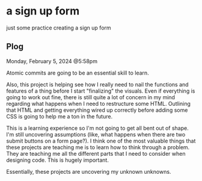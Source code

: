 # a sign up form
just some practice creating a sign up form

## Plog

Monday, February 5, 2024 @5:58pm

Atomic commits are going to be an essential skill to learn.

Also, this project is helping see how I really need to nail the functions and features of a thing before I start "finalizing" the visuals. Even if everything is going to work out fine, there is still quite a lot of concern in my mind regarding what happens when I need to restructure some HTML. Outlining that HTML and getting everything wired up correctly before adding some CSS is going to help me a ton in the future.

This is a learning experience so I'm not going to get all bent out of shape. I'm still uncovering assumptions (like, what happens when there are two submit buttons on a form page?). I think one of the most valuable things that these projects are teaching me is to learn how to think through a problem. They are teaching me all the different parts that I need to consider when designing code. This is hugely important. 

Essentially, these projects are uncovering my unknown unknowns.